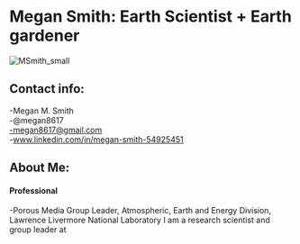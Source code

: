 # Megan Smith: Earth Scientist + Earth gardener
![MSmith_small](https://github.com/megan8617/megan8617.github.io/assets/108903377/813ea5d4-995d-4893-aa7a-fc71cd6a65e3)

## Contact info: ##
-Megan M. Smith<br>
-@megan8617<br> 
-megan8617@gmail.com<br>
-www.linkedin.com/in/megan-smith-54925451<br>

## About Me: ##
#### Professional ####
-Porous Media Group Leader, Atmospheric, Earth and Energy Division, Lawrence Livermore National Laboratory
I am a research scientist and group leader at 
